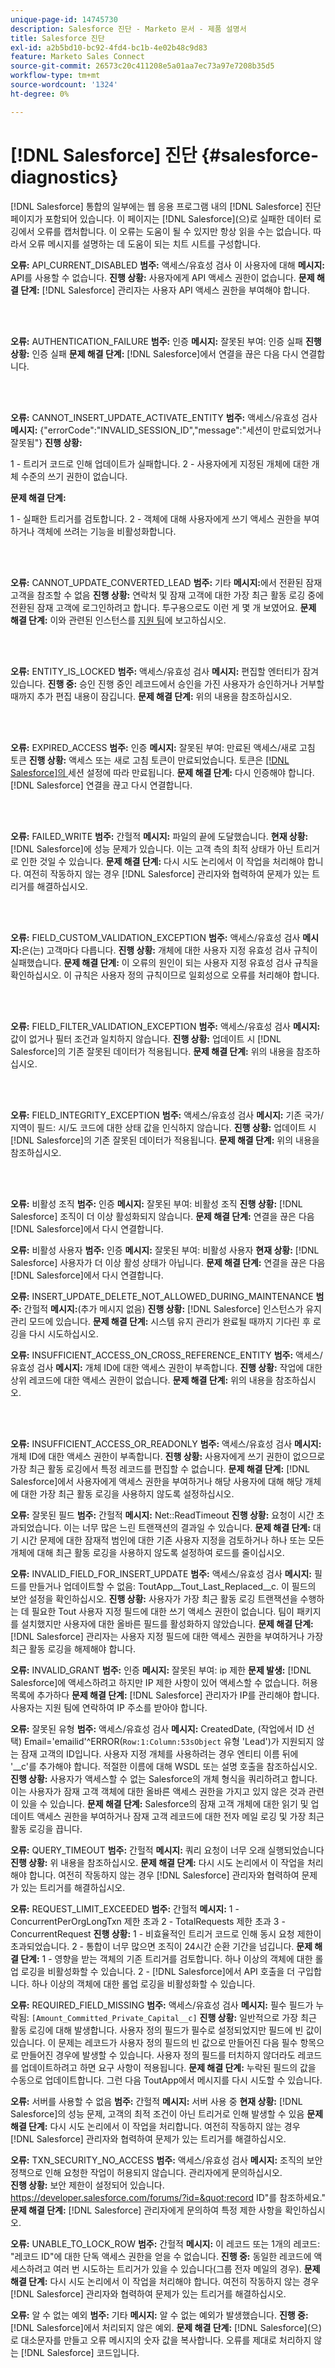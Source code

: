 ```yaml
---
unique-page-id: 14745730
description: Salesforce 진단 - Marketo 문서 - 제품 설명서
title: Salesforce 진단
exl-id: a2b5bd10-bc92-4fd4-bc1b-4e02b48c9d83
feature: Marketo Sales Connect
source-git-commit: 26573c20c411208e5a01aa7ec73a97e7208b35d5
workflow-type: tm+mt
source-wordcount: '1324'
ht-degree: 0%

---
```


# [!DNL Salesforce] 진단 {#salesforce-diagnostics}

[!DNL Salesforce] 통합의 일부에는 웹 응용 프로그램 내의 [!DNL Salesforce] 진단 페이지가 포함되어 있습니다. 이 페이지는 [!DNL Salesforce]&#x200B;(으)로 실패한 데이터 로깅에서 오류를 캡처합니다. 이 오류는 도움이 될 수 있지만 항상 읽을 수는 없습니다. 따라서 오류 메시지를 설명하는 데 도움이 되는 치트 시트를 구성합니다.

**오류:** API_CURRENT_DISABLED
**범주:** 액세스/유효성 검사
이 사용자에 대해 **메시지:** API를 사용할 수 없습니다.
**진행 상황:** 사용자에게 API 액세스 권한이 없습니다.
**문제 해결 단계:** [!DNL Salesforce] 관리자는 사용자 API 액세스 권한을 부여해야 합니다.

<br> 

**오류:** AUTHENTICATION_FAILURE
**범주:** 인증
**메시지:** 잘못된 부여: 인증 실패
**진행 상황:** 인증 실패
**문제 해결 단계:** [!DNL Salesforce]에서 연결을 끊은 다음 다시 연결합니다.

<br> 

**오류:** CANNOT_INSERT_UPDATE_ACTIVATE_ENTITY
**범주:** 액세스/유효성 검사
**메시지:** {&quot;errorCode&quot;:&quot;INVALID_SESSION_ID&quot;,&quot;message&quot;:&quot;세션이 만료되었거나 잘못됨&quot;}
**진행 상황:**

1 - 트리거 코드로 인해 업데이트가 실패합니다.
2 - 사용자에게 지정된 개체에 대한 개체 수준의 쓰기 권한이 없습니다.

**문제 해결 단계:**

1 - 실패한 트리거를 검토합니다.
2 - 객체에 대해 사용자에게 쓰기 액세스 권한을 부여하거나 객체에 쓰려는 기능을 비활성화합니다.

<br> 

**오류:** CANNOT_UPDATE_CONVERTED_LEAD
**범주:** 기타
**메시지:**&#x200B;에서 전환된 잠재 고객을 참조할 수 없음
**진행 상황:** 연락처 및 잠재 고객에 대한 가장 최근 활동 로깅 중에 전환된 잠재 고객에 로그인하려고 합니다. 투구용으로도 이런 게 몇 개 보였어요.
**문제 해결 단계:** 이와 관련된 인스턴스를 [지원 팀](https://nation.marketo.com/t5/Support/ct-p/Support)에 보고하십시오.

<br> 

**오류:** ENTITY_IS_LOCKED
**범주:** 액세스/유효성 검사
**메시지:** 편집할 엔터티가 잠겨 있습니다.
**진행 중:** 승인 진행 중인 레코드에서 승인을 가진 사용자가 승인하거나 거부할 때까지 추가 편집 내용이 잠깁니다.
**문제 해결 단계:** 위의 내용을 참조하십시오.

<br> 

**오류:** EXPIRED_ACCESS
**범주:** 인증
**메시지:** 잘못된 부여: 만료된 액세스/새로 고침 토큰
**진행 상황:** 액세스 또는 새로 고침 토큰이 만료되었습니다. 토큰은 [ [!DNL Salesforce]의 ](https://salesforce.stackexchange.com/questions/10759/invalid-grant-expired-access-refresh-token-error-when-authenticating-access-via)세션 설정에 따라 만료됩니다.
**문제 해결 단계:** 다시 인증해야 합니다. [!DNL Salesforce] 연결을 끊고 다시 연결합니다.

<br> 

**오류:** FAILED_WRITE
**범주:** 간헐적
**메시지:** 파일의 끝에 도달했습니다.
**현재 상황:** [!DNL Salesforce]에 성능 문제가 있습니다. 이는 고객 측의 최적 상태가 아닌 트리거로 인한 것일 수 있습니다.
**문제 해결 단계:** 다시 시도 논리에서 이 작업을 처리해야 합니다. 여전히 작동하지 않는 경우 [!DNL Salesforce] 관리자와 협력하여 문제가 있는 트리거를 해결하십시오.

<br> 

**오류:** FIELD_CUSTOM_VALIDATION_EXCEPTION
**범주:** 액세스/유효성 검사
**메시지:**&#x200B;은(는) 고객마다 다릅니다.
**진행 상황:** 개체에 대한 사용자 지정 유효성 검사 규칙이 실패했습니다.
**문제 해결 단계:** 이 오류의 원인이 되는 사용자 지정 유효성 검사 규칙을 확인하십시오. 이 규칙은 사용자 정의 규칙이므로 일회성으로 오류를 처리해야 합니다.

<br> 

**오류:** FIELD_FILTER_VALIDATION_EXCEPTION
**범주:** 액세스/유효성 검사
**메시지:** 값이 없거나 필터 조건과 일치하지 않습니다.
**진행 상황:** 업데이트 시 [!DNL Salesforce]의 기존 잘못된 데이터가 적용됩니다.
**문제 해결 단계:** 위의 내용을 참조하십시오.

<br> 

**오류:** FIELD_INTEGRITY_EXCEPTION
**범주:** 액세스/유효성 검사
**메시지:** 기존 국가/지역이 필드: 시/도 코드에 대한 상태 값을 인식하지 않습니다.
**진행 상황:** 업데이트 시 [!DNL Salesforce]의 기존 잘못된 데이터가 적용됩니다.
**문제 해결 단계:** 위의 내용을 참조하십시오.

<br> 

**오류:** 비활성 조직
**범주:** 인증
**메시지:** 잘못된 부여: 비활성 조직
**진행 상황:** [!DNL Salesforce] 조직이 더 이상 활성화되지 않습니다.
**문제 해결 단계:** 연결을 끊은 다음 [!DNL Salesforce]에서 다시 연결합니다.

**오류:** 비활성 사용자
**범주:** 인증
**메시지:** 잘못된 부여: 비활성 사용자
**현재 상황:** [!DNL Salesforce] 사용자가 더 이상 활성 상태가 아닙니다.
**문제 해결 단계:** 연결을 끊은 다음 [!DNL Salesforce]에서 다시 연결합니다.

**오류:** INSERT_UPDATE_DELETE_NOT_ALLOWED_DURING_MAINTENANCE
**범주:** 간헐적
**메시지:**(추가 메시지 없음)
**진행 상황:** [!DNL Salesforce] 인스턴스가 유지 관리 모드에 있습니다.
**문제 해결 단계:** 시스템 유지 관리가 완료될 때까지 기다린 후 로깅을 다시 시도하십시오.

**오류:** INSUFFICIENT_ACCESS_ON_CROSS_REFERENCE_ENTITY
**범주:** 액세스/유효성 검사
**메시지:** 개체 ID에 대한 액세스 권한이 부족합니다.
**진행 상황:** 작업에 대한 상위 레코드에 대한 액세스 권한이 없습니다.
**문제 해결 단계:** 위의 내용을 참조하십시오.

<br> 

**오류:** INSUFFICIENT_ACCESS_OR_READONLY
**범주:** 액세스/유효성 검사
**메시지:** 개체 ID에 대한 액세스 권한이 부족합니다.
**진행 상황:** 사용자에게 쓰기 권한이 없으므로 가장 최근 활동 로깅에서 특정 레코드를 편집할 수 없습니다.
**문제 해결 단계:** [!DNL Salesforce]에서 사용자에게 액세스 권한을 부여하거나 해당 사용자에 대해 해당 개체에 대한 가장 최근 활동 로깅을 사용하지 않도록 설정하십시오.

**오류:** 잘못된 필드
**범주:** 간헐적
**메시지:** Net::ReadTimeout
**진행 상황:** 요청이 시간 초과되었습니다. 이는 너무 많은 느린 트랜잭션의 결과일 수 있습니다.
**문제 해결 단계:** 대기 시간 문제에 대한 잠재적 범인에 대한 기존 사용자 지정을 검토하거나 하나 또는 모든 개체에 대해 최근 활동 로깅을 사용하지 않도록 설정하여 로드를 줄이십시오.

**오류:** INVALID_FIELD_FOR_INSERT_UPDATE
**범주:** 액세스/유효성 검사
**메시지:** 필드를 만들거나 업데이트할 수 없음: ToutApp__Tout_Last_Replaced__c. 이 필드의 보안 설정을 확인하십시오.
**진행 상황:** 사용자가 가장 최근 활동 로깅 트랜잭션을 수행하는 데 필요한 Tout 사용자 지정 필드에 대한 쓰기 액세스 권한이 없습니다. 팀이 패키지를 설치했지만 사용자에 대한 올바른 필드를 활성화하지 않았습니다.
**문제 해결 단계:** [!DNL Salesforce] 관리자는 사용자 지정 필드에 대한 액세스 권한을 부여하거나 가장 최근 활동 로깅을 해제해야 합니다.

**오류:** INVALID_GRANT
**범주:** 인증
**메시지:** 잘못된 부여: ip 제한
**문제 발생:** [!DNL Salesforce]에 액세스하려고 하지만 IP 제한 사항이 있어 액세스할 수 없습니다.
허용 목록에 추가하다 **문제 해결 단계:** [!DNL Salesforce] 관리자가 IP를 관리해야 합니다. 사용자는 지원 팀에 연락하여 IP 주소를 받아야 합니다.

**오류:** 잘못된 유형
**범주:** 액세스/유효성 검사
**메시지:** CreatedDate, (작업에서 ID 선택) Email=&#39;emailid&#39;^ERROR(`Row:1:Column:53sObject` 유형 &#39;Lead&#39;)가 지원되지 않는 잠재 고객의 ID입니다. 사용자 지정 개체를 사용하려는 경우 엔티티 이름 뒤에 &#39;__c&#39;를 추가해야 합니다. 적절한 이름에 대해 WSDL 또는 설명 호출을 참조하십시오.
**진행 상황:** 사용자가 액세스할 수 없는 Salesforce의 개체 형식을 쿼리하려고 합니다. 이는 사용자가 잠재 고객 객체에 대한 올바른 액세스 권한을 가지고 있지 않은 것과 관련이 있을 수 있습니다.
**문제 해결 단계:** Salesforce의 잠재 고객 개체에 대한 읽기 및 업데이트 액세스 권한을 부여하거나 잠재 고객 레코드에 대한 전자 메일 로깅 및 가장 최근 활동 로깅을 끕니다.

**오류:** QUERY_TIMEOUT
**범주:** 간헐적
**메시지:** 쿼리 요청이 너무 오래 실행되었습니다
**진행 상황:** 위 내용을 참조하십시오.
**문제 해결 단계:** 다시 시도 논리에서 이 작업을 처리해야 합니다. 여전히 작동하지 않는 경우 [!DNL Salesforce] 관리자와 협력하여 문제가 있는 트리거를 해결하십시오.

**오류:** REQUEST_LIMIT_EXCEEDED
**범주:** 간헐적
**메시지:**
1 - ConcurrentPerOrgLongTxn 제한 초과
2 - TotalRequests 제한 초과
3 - ConcurrentRequest
**진행 상황:**
1 - 비효율적인 트리거 코드로 인해 동시 요청 제한이 초과되었습니다.
2 - 통합이 너무 많으면 조직이 24시간 순환 기간을 넘깁니다.
**문제 해결 단계:**
1 - 영향을 받는 객체의 기존 트리거를 검토합니다. 하나 이상의 객체에 대한 롤업 로깅을 비활성화할 수 있습니다.
2 - [!DNL Salesforce]에서 API 호출을 더 구입합니다. 하나 이상의 객체에 대한 롤업 로깅을 비활성화할 수 있습니다.

**오류:** REQUIRED_FIELD_MISSING
**범주:** 액세스/유효성 검사
**메시지:** 필수 필드가 누락됨: `[Amount_Committed_Private_Capital__c]`
**진행 상황:** 일반적으로 가장 최근 활동 로깅에 대해 발생합니다. 사용자 정의 필드가 필수로 설정되었지만 필드에 빈 값이 있습니다. 이 문제는 레코드가 사용자 정의 필드의 빈 값으로 만들어진 다음 필수 항목으로 만들어진 경우에 발생할 수 있습니다. 사용자 정의 필드를 터치하지 않더라도 레코드를 업데이트하려고 하면 요구 사항이 적용됩니다.
**문제 해결 단계:** 누락된 필드의 값을 수동으로 업데이트합니다. 그런 다음 ToutApp에서 메시지를 다시 시도할 수 있습니다.

**오류:** 서버를 사용할 수 없음
**범주:** 간헐적
**메시지:** 서버 사용 중
**현재 상황:** [!DNL Salesforce]의 성능 문제, 고객의 최적 조건이 아닌 트리거로 인해 발생할 수 있음
**문제 해결 단계:** 다시 시도 논리에서 이 작업을 처리합니다. 여전히 작동하지 않는 경우 [!DNL Salesforce] 관리자와 협력하여 문제가 있는 트리거를 해결하십시오.

**오류:** TXN_SECURITY_NO_ACCESS
**범주:** 액세스/유효성 검사
**메시지:** 조직의 보안 정책으로 인해 요청한 작업이 허용되지 않습니다. 관리자에게 문의하십시오.<br/>
**진행 상황:** 보안 제한이 설정되어 있습니다. https://developer.salesforce.com/forums/?id=&quot;record ID&quot;를 참조하세요.&quot;
**문제 해결 단계:** [!DNL Salesforce] 관리자에게 문의하여 특정 제한 사항을 확인하십시오.

**오류:** UNABLE_TO_LOCK_ROW
**범주:** 간헐적
**메시지:** 이 레코드 또는 1개의 레코드: &quot;레코드 ID&quot;에 대한 단독 액세스 권한을 얻을 수 없습니다.
**진행 중:** 동일한 레코드에 액세스하려고 여러 번 시도하는 트리거가 있을 수 있습니다(그룹 전자 메일의 경우).
**문제 해결 단계:** 다시 시도 논리에서 이 작업을 처리해야 합니다. 여전히 작동하지 않는 경우 [!DNL Salesforce] 관리자와 협력하여 문제가 있는 트리거를 해결하십시오.

**오류:** 알 수 없는 예외
**범주:** 기타
**메시지:** 알 수 없는 예외가 발생했습니다.
**진행 중:** [!DNL Salesforce]에서 처리되지 않은 예외.
**문제 해결 단계:** [!DNL Salesforce]&#x200B;(으)로 대소문자를 만들고 오류 메시지의 숫자 값을 복사합니다. 오류를 제대로 처리하지 않는 [!DNL Salesforce] 코드입니다.
